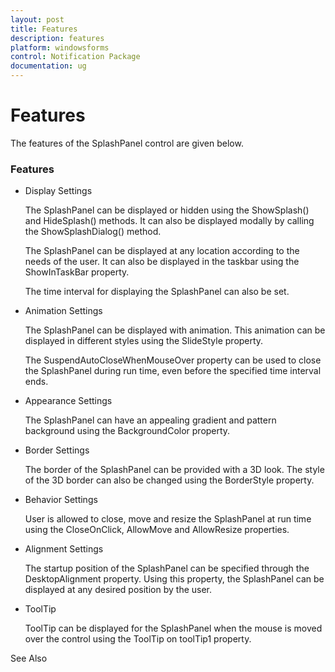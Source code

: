 ```yaml
---
layout: post
title: Features
description: features
platform: windowsforms
control: Notification Package 
documentation: ug
---
```


# Features

The features of the SplashPanel control are given below.

### Features

* Display Settings

  The SplashPanel can be displayed or hidden using the ShowSplash() and HideSplash() methods. It can also be displayed modally by calling the ShowSplashDialog() method.

  The SplashPanel can be displayed at any location according to the needs of the user. It can also be displayed in the taskbar using the ShowInTaskBar property.

  The time interval for displaying the SplashPanel can also be set.

* Animation Settings

  The SplashPanel can be displayed with animation. This animation can be displayed in different styles using the SlideStyle property.

  The SuspendAutoCloseWhenMouseOver property can be used to close the SplashPanel during run time, even before the specified time interval ends.

* Appearance Settings

  The SplashPanel can have an appealing gradient and pattern background using the BackgroundColor property.

* Border Settings

  The border of the SplashPanel can be provided with a 3D look. The style of the 3D border can also be changed using the BorderStyle property.

* Behavior Settings

  User is allowed to close, move and resize the SplashPanel at run time using the CloseOnClick, AllowMove and AllowResize properties.

* Alignment Settings

  The startup position of the SplashPanel can be specified through the DesktopAlignment property. Using this property, the SplashPanel can be displayed at any desired position by the user.

* ToolTip

  ToolTip can be displayed for the SplashPanel when the mouse is moved over the control using the ToolTip on toolTip1 property.

See Also

